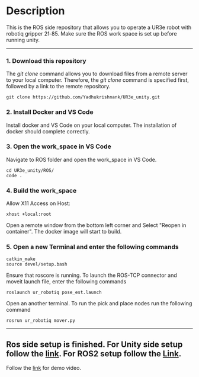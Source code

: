 # Description

This is the ROS side repository that allows you to operate a UR3e robot with robotiq gripper 2f-85. Make sure the ROS work space is set up before running unity.

------

### 1. Download this repository

The _git clone_ command allows you to download files from a remote server to your local computer. Therefore, the _git clone_ command is specified first, followed by a link to the remote repository.

    git clone https://github.com/Yadhukrishnank/UR3e_unity.git    

### 2. Install Docker and VS Code

Install docker and VS Code on your local computer.
The installation of docker should complete correctly.

### 3. Open the work_space in VS Code 

Navigate to ROS folder and open the work_space in VS Code.

    cd UR3e_unity/ROS/
    code .
     
### 4. Build the work_space

Allow X11 Access on Host:

    xhost +local:root

Open a remote window from the bottom left corner and Select "Reopen in container". The docker image will start to build.
    
### 5. Open a new Terminal and enter the following commands

    catkin_make
    source devel/setup.bash
Ensure that roscore is running.
To launch the ROS-TCP connector and moveit launch file, enter the following commands

    roslaunch ur_robotiq pose_est.launch

Open an another terminal.
To run the pick and place nodes run the following command

    rosrun ur_robotiq mover.py
------
Ros side setup is finished.
For Unity side setup follow the [link](https://github.com/Rohithramkrish11/UR3e-Unity-WS.git). 
For ROS2 setup follow the [Link](https://github.com/Yadhukrishnank/ur3e.git).
------
Follow the [link](https://www.linkedin.com/posts/yadhu--k_robotics-augmentedreality-automation-activity-7297351695641042945-z-uY?utm_source=share&utm_medium=member_desktop&rcm=ACoAAC39nR0BLYzGvcNugtscMUJ05hJd5ob5Fp0) for demo video.

